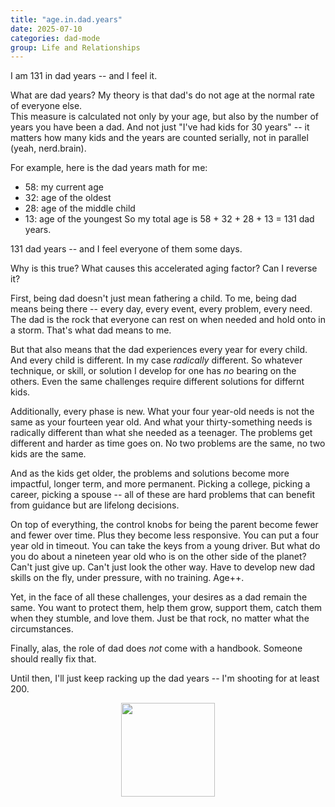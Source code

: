 ```yaml
---
title: "age.in.dad.years"
date: 2025-07-10
categories: dad-mode
group: Life and Relationships
---
```


I am 131 in dad years -- and I feel it.

What are dad years?  My theory is that dad's do not age at the normal rate of everyone else.  
This measure is calculated not only by your age, but also by the number of years you have been a dad.
And not just "I've had kids for 30 years" -- it matters how many kids and the years are counted serially, not in parallel (yeah, nerd.brain).

For example, here is the dad years math for me:
- 58: my current age 
- 32: age of the oldest 
- 28: age of the middle child 
- 13: age of the youngest
So my total age is 58 + 32 + 28 + 13 = 131 dad years.

131 dad years -- and I feel everyone of them some days.

Why is this true?  What causes this accelerated aging factor?  Can I reverse it?

First, being dad doesn't just mean fathering a child.
To me, being dad means being there -- every day, every event, every problem, every need.
The dad is the rock that everyone can rest on when needed and hold onto in a storm.
That's what dad means to me.

But that also means that the dad experiences every year for every child.
And every child is different.  In my case *radically* different.
So whatever technique, or skill, or solution I develop for one has *no* bearing on the others.
Even the same challenges require different solutions for differnt kids.

Additionally, every phase is new.  What your four year-old needs is not the same as your fourteen year old.
And what your thirty-something needs is radically different than what she needed as a teenager.
The problems get different and harder as time goes on.  No two problems are the same, no two kids are the same.

And as the kids get older, the problems and solutions become more impactful, longer term, and more permanent.
Picking a college, picking a career, picking a spouse -- all of these are hard problems that can benefit from guidance but are lifelong decisions.

On top of everything, the control knobs for being the parent become fewer and fewer over time.
Plus they become less responsive.  You can put a four year old in timeout.  You can take the keys from a young driver.  But what do you do about a nineteen year old who is on the other side of the planet?  Can't just give up.  Can't just look the other way.  Have to develop new dad skills on the fly, under pressure, with no training.  Age++.

Yet, in the face of all these challenges, your desires as a dad remain the same.
You want to protect them, help them grow, support them, catch them when they stumble, and love them.
Just be that rock, no matter what the circumstances.

Finally, alas, the role of dad does *not* come with a handbook.  Someone should really fix that.

Until then, I'll just keep racking up the dad years -- I'm shooting for at least 200.

<p align="center"> <img src="{{ site.baseurl }}/assets/images/d0001-01.jpg" width="150"> </p>

